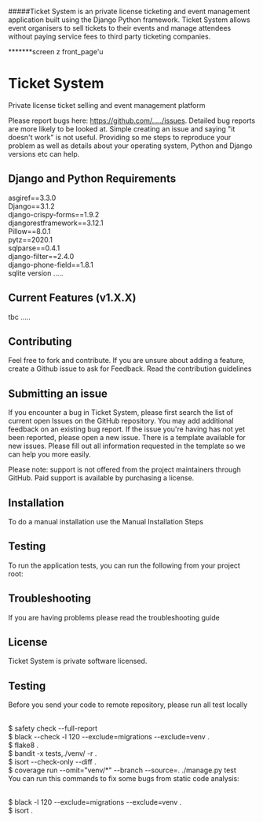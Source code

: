 #####Ticket System is an private license ticketing and event management application built using the Django Python framework. Ticket System allows event organisers to sell tickets to their events and manage attendees without paying service fees to third party ticketing companies.

*******screen z front_page'u

# Ticket System
Private license ticket selling and event management platform

Please report bugs here: https://github.com/...../issues. 
Detailed bug reports are more likely to be looked at. Simple creating an issue and saying "it doesn't work" is not useful. Providing so me steps to reproduce your problem as well as details about your operating system, Python and Django versions etc can help.

## Django and Python Requirements

asgiref==3.3.0
<br> Django==3.1.2
<br>django-crispy-forms==1.9.2
<br>djangorestframework==3.12.1
<br>Pillow==8.0.1
<br>pytz==2020.1
<br>sqlparse==0.4.1
<br>django-filter==2.4.0
<br>django-phone-field==1.8.1
<br>sqlite version .....

## Current Features (v1.X.X)
tbc
.....

## Contributing

Feel free to fork and contribute. If you are unsure about adding a feature, create a Github issue to ask for Feedback. Read the contribution guidelines

## Submitting an issue

If you encounter a bug in Ticket System, please first search the list of current open Issues on the GitHub repository. You may add additional feedback on an existing bug report. If the issue you're having has not yet been reported, please open a new issue. There is a template available for new issues. Please fill out all information requested in the template so we can help you more easily.

Please note: support is not offered from the project maintainers through GitHub. Paid support is available by purchasing a license.

## Installation

To do a manual installation use the Manual Installation Steps

## Testing
To run the application tests, you can run the following from your project root:

## Troubleshooting
If you are having problems please read the troubleshooting guide

## License
Ticket System is private software licensed. 

## Testing

Before you send your code to remote repository, please run all test locally

<br>$ safety check --full-report
<br>$ black --check -l 120 --exclude=migrations --exclude=venv .
<br>$ flake8 .
<br>$ bandit -x tests,./venv/ -r .
<br>$ isort --check-only --diff .
<br>$ coverage run --omit="venv/*" --branch --source=. ./manage.py test
<br>You can run this commands to fix some bugs from static code analysis:

<br>$ black -l 120 --exclude=migrations --exclude=venv .
<br>$ isort .
